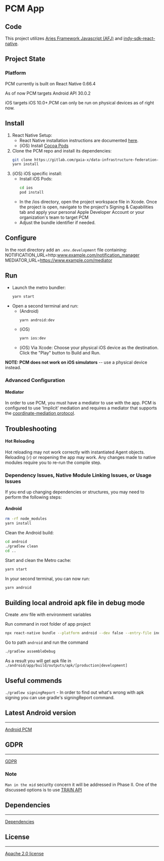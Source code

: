 # PCM App

## Code

This project utilizes [Aries Framework Javascript (AFJ)](https://github.com/hyperledger/aries-framework-javascript) and [indy-sdk-react-native](https://github.com/hyperledger/indy-sdk-react-native).

## Project State

### Platform

PCM currently is built on React Native 0.66.4

As of now PCM targets Android API 30.0.2

iOS targets iOS 10.0+.PCM can only be run on physical devices as of right now.

## Install

1. React Native Setup:
   - React Native installation instructions are documented [here](https://reactnative.dev/docs/environment-setup).
   - (iOS) Install [Cocoa Pods](https://cocoapods.org/)
2. Clone the PCM repo and install its dependencies:
   ```sh
   git clone https://gitlab.com/gaia-x/data-infrastructure-federation-services/pcm/app.git
   yarn install
   ```
3. (iOS) iOS specific install:
   - Install iOS Pods:
     ```sh
     cd ios
     pod install
     ```
   - In the /ios directory, open the project workspace file in Xcode.
     Once the project is open, navigate to the project's Signing & Capabilities tab and apply your personal Apple Developer Account or your organization's team to target PCM 
   - Adjust the bundle identifier if needed.

## Configure

In the root directory add an `.env.development` file containing:
NOTIFICATION_URL=http:www.example.com/notification_manager
MEDIATOR_URL=https://www.example.com/mediator


## Run

- Launch the metro bundler:
  ```sh
  yarn start
  ```
- Open a second terminal and run:
  - (Android)
    ```sh
    yarn android:dev
    ```
  - (iOS)
    ```sh
    yarn ios:dev
    ```
  - (iOS) Via Xcode:
    Choose your physical iOS device as the destination. Click the "Play" button to Build and Run.

**NOTE: PCM does not work on iOS simulators** -- use a physical device instead.

### Advanced Configuration

#### Mediator

In order to use PCM, you must have a mediator to use with the app. PCM is configured to use 'Implicit' mediation and requires a mediator that supports the [coordinate-mediation protocol](https://github.com/hyperledger/aries-rfcs/tree/main/features/0211-route-coordination).

## Troubleshooting

#### Hot Reloading

Hot reloading may not work correctly with instantiated Agent objects. Reloading (`r`) or reopening the app may work. Any changes made to native modules require you to re-run the compile step.

### Dependency Issues, Native Module Linking Issues, or Usage Issues

If you end up changing dependencies or structures, you may need to perform the following steps:

#### Android

```sh
rm -rf node_modules
yarn install
```

Clean the Android build:

```sh
cd android
./gradlew clean
cd ..
```

Start and clean the Metro cache:

```sh
yarn start
```

In your second terminal, you can now run:

```sh
yarn android
```

## Building local android apk file in debug mode

Create .env file with environment variables

Run command in root folder of app project

```sh
npx react-native bundle --platform android --dev false --entry-file index.js --bundle-output android/app/src/main/assets/index.android.bundle --assets-dest android/app/src/main/res
```

Go to path `android` and run the command

```sh
./gradlew assembleDebug
```

As a result you will get apk file in `./android/app/build/outputs/apk/[production|development]`


## Useful commends

`./gradlew signingReport` - In order to find out what's wrong with apk signing you can use gradle's signingReport command.

## Latest Android version
<hr/>

[Android PCM](https://vereign0-my.sharepoint.com/:f:/g/personal/kalin_canov_vereign_com/EiwSfVWCOllDiSC57_DE_xABBVKkiJYx_tANEvbJiI9lGQ?e=3VBnIX)

## GDPR
<hr/>

[GDPR](GDPR.md)

### Note
`Man in the mid` security concern it will be addressed in Phase II. One of the discussed options is to use [TRAIN API](https://train.trust-scheme.de/info/) 

## Dependencies
<hr/>

[Dependencies](package.json)

## License
<hr/>

[Apache 2.0 license](LICENSE)
